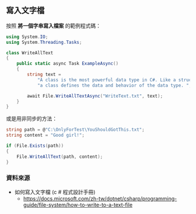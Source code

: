 ## 寫入文字檔

按照 **將一個字串寫入檔案** 的範例程式碼：

```csharp
using System.IO;
using System.Threading.Tasks;

class WriteAllText
{
    public static async Task ExampleAsync()
    {
        string text =
            "A class is the most powerful data type in C#. Like a structure, " +
            "a class defines the data and behavior of the data type. ";

        await File.WriteAllTextAsync("WriteText.txt", text);
    }
}
```

或是用非同步的方法：

```csharp
string path = @"C:\OnlyForTest\YouShouldGotThis.txt";
string content = "Good girl!";

if (File.Exists(path))
{
    File.WriteAllText(path, content);
}
```

### 資料來源

* 如何寫入文字檔 (c # 程式設計手冊)
  * https://docs.microsoft.com/zh-tw/dotnet/csharp/programming-guide/file-system/how-to-write-to-a-text-file